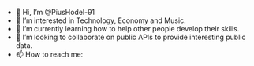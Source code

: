 - 👋 Hi, I’m @PiusHodel-91
- 👀 I’m interested in Technology, Economy and Music.
- 🌱 I’m currently learning how to help other people develop their skills.
- 💞️ I’m looking to collaborate on public APIs to provide interesting public data.
- 📫 How to reach me: 

<!---
PiusHodel-91/PiusHodel-91 is a ✨ special ✨ repository because its `README.md` (this file) appears on your GitHub profile.
You can click the Preview link to take a look at your changes.
--->
